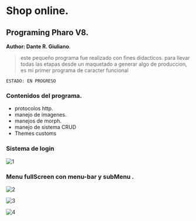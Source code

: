 # Shop online.
## Programing Pharo V8.

**Author: Dante R. Giuliano**.

>este pequeño programa fue realizado con fines didacticos. para llevar todas las etapas desde un maquetado a generar algo de produccion, es mi primer programa de caracter funcional 


```ESTADO: EN PROGRESO```

### Contenidos del programa.
- protocolos http.
- manejo de imagenes.
- manejos de morph.
- manejo de sistema CRUD
- Themes customs

### Sistema de login ###

![1](https://github.com/danteGiuliano/amazing_shop/blob/stable/imagenes%20de%20trabajo/Screenshot_3.jpg)

### Menu fullScreen con menu-bar y subMenu .

![2](https://github.com/danteGiuliano/amazing_shop/blob/produce/imagenes%20de%20trabajo/JulioVersionCliente.jpg?raw=true)

![3](https://github.com/danteGiuliano/amazing_shop/blob/produce/imagenes%20de%20trabajo/JulioVersionContenido.jpg?raw=true)

![4](https://github.com/danteGiuliano/amazing_shop/blob/produce/imagenes%20de%20trabajo/JulioVersionSuscripcion.jpg?raw=true)
